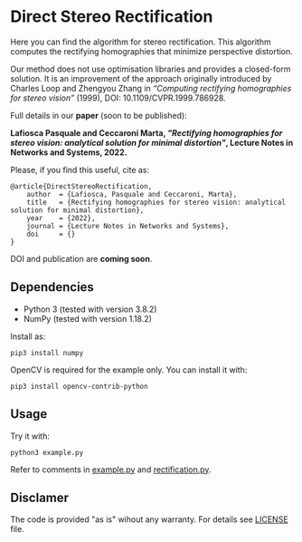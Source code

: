 # Direct Stereo Rectification
Here you can find the algorithm for stereo rectification. This algorithm computes the rectifying homographies that minimize perspective distortion.

Our method does not use optimisation libraries and provides a closed-form solution.
It is an improvement of the approach originally introduced by Charles Loop and Zhengyou Zhang in _“Computing rectifying homographies for stereo vision”_ (1999), DOI: 10.1109/CVPR.1999.786928.

Full details in our **paper** (soon to be published):

**Lafiosca Pasquale and Ceccaroni Marta, *"Rectifying homographies for stereo vision: analytical solution for minimal distortion"*, Lecture Notes in Networks and Systems, 2022.**

Please, if you find this useful, cite as:
```
@article{DirectStereoRectification,
    author  = {Lafiosca, Pasquale and Ceccaroni, Marta},
    title   = {Rectifying homographies for stereo vision: analytical solution for minimal distortion},
    year    = {2022},
    journal = {Lecture Notes in Networks and Systems},
    doi     = {}
}
```
DOI and publication are **coming soon**.

## Dependencies
- Python 3 (tested with version 3.8.2)
- NumPy (tested with version 1.18.2)

Install as:
```
pip3 install numpy
```

OpenCV is required for the example only. You can install it with:
```
pip3 install opencv-contrib-python
```

## Usage
Try it with:
```
python3 example.py
```
Refer to comments in [example.py](example.py) and [rectification.py](rectification.py).

## Disclamer
The code is provided "as is" wihout any warranty. For details see [LICENSE](LICENSE) file.
